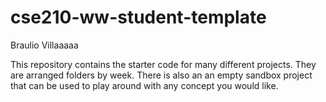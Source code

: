 # cse210-ww-student-template
Braulio Villaaaaa

This repository contains the starter code for many different projects. They are arranged folders by week. There is also an an empty sandbox project that can be used to play around with any concept you would like.
